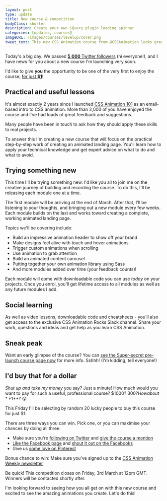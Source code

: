 ```yaml
---
layout: post
type: update
title: New course & competition
bodyClass: shorter
description: Create your own jQuery plugin loading spinner
categories: [updates, courses]
imageURL: /images/courses/levelup/cover.png
tweet_text: This new CSS Animation course from @CSSAnimation looks great https://cssanimation.rocks/images/courses/levelup/cover.png
---
```


Today's a big day. We passed [**5,000** Twitter followers](https://twitter.com/cssanimation) (hi everyone!), and I have news for you about a new course I'm launching very soon.

I'd like to give **you** the opportunity to be one of the very first to enjoy the course, [for just **$1**](#id-buy-that-for-a-dollar)!

## Practical and useful lessons

It's almost exactly 2 years since I launched [CSS Animation 101](https://cssanimation.rocks/courses/animation-101/) as an email-based intro to CSS animation. More than 2,000 of you have enjoyed the course and I've had loads of great feedback and suggestions.

Many people have been in touch to ask how they should apply these skills to real projects. 

To answer this I'm creating a new course that will focus on the practical step-by-step work of creating an animated landing page. You'll learn how to apply your technical knowledge and get expert advice on what to do and what to avoid.

## Trying something new

This time I'll be trying something new. I'd like you all to join me on the creative journey of building and recording the course. To do this, I'll be releasing each module one at a time.

The first module will be arriving at the end of March. After that, I'll be listening to your thoughts, and bringing out a new module every few weeks. Each module builds on the last and works toward creating a complete, working animated landing page.

Topics we'll be covering include:

* Build an impressive animation header to show off your brand
* Make designs feel alive with touch and hover animations
* Trigger custom animations when scrolling
* Use animation to grab attention
* Build an animated content carousel
* Putting together your own animation library using Sass
* And more modules added over time (your feedback counts)!

Each module will come with downloadable code you can use *today* on your projects. Once you enrol, you'll get lifetime access to all modules as well as any future modules I add.

## Social learning

As well as video lessons, downloadable code and cheatsheets - you'll also get access to the exclusive CSS Animation Rocks Slack channel. Share your work, questions and ideas and get help as you learn CSS Animation.

## Sneak peak

Want an early glimpse of the course? You can [see the Super-secret pre-launch course page now](http://courses.cssanimation.rocks/p/level-up) for more info. Sshhh! (I'm kidding, tell everyone!)

## I'd buy that for a dollar

*Shut up and take my money* you say? Just a minute! How much would you want to pay for such a useful, professional course? $1000? $300? How about **$1**? 😲

This Friday I'll be selecting by random 20 lucky people to buy this course for just $1.

There are three ways you can win. Pick one, or you can maximise your chances by doing all three:

* Make sure you're [following on Twitter](https://twitter.com/cssanimation) and [give the course a mention](http://twitter.com/intent/tweet?url=http%3A%2F%2Fcourses.cssanimation.rocks%2Fp%2Flevel-up&text=This%20course%20looks%20amazing!%20Level%20up%20your%20CSS%20animation%20skills%20with%20%40CSSAnimation%20https%3A%2F%2Fcssanimation.rocks%2Fimages%2Fcourses%2Flevelup%2Fcover2.png)
* [Like the Facebook page](https://www.facebook.com/cssanimation) and [shout it out on the Facebooks](https://www.facebook.com/dialog/feed?app_id=184683071273&link=http%3A%2F%2Fcourses.cssanimation.rocks%2Fp%2Flevel-up&picture=https%3A%2F%2Fcssanimation.rocks%2Fimages%2Fcourses%2Flevelup%2Fcover2.png&name=This%20new%20course%20from%20CSS%20Animation%20looks%20amazing!&caption=%20&description=I'll%20be%20learning%20how%20to%20apply%20the%20theory%20of%20CSS%20animations%20in%20this%20video%20course%20from%20CSS%20Animation%20Rocks.%20Join%20me!&redirect_uri=http%3A%2F%2Fwww.facebook.com%2F)
* Give us [some love on Pinterest](http://pinterest.com/pin/create/button/?url=http%3A%2F%2Fcourses.cssanimation.rocks%2Fp%2Flevel-up&media=https%3A%2F%2Fcssanimation.rocks%2Fimages%2Fcourses%2Flevelup%2Fcover2.png&description=Launching%20soon!%20See%20how%20you%20can%20level-up%20your%20CSS%20animation%20skills%20with%20this%20new%20course%20from%20CSS%20Animation%20Rocks%20https%3A%2F%2Fcssanimation.rocks)


Bonus chance to win: Make sure you've signed up to the [CSS Animation Weekly newsletter](https://weekly.cssanimation.rocks)

Be quick! This competition closes on Friday, 3rd March at 12pm GMT. Winners will be contacted shortly after.

I'm looking forward to seeing how you all get on with this new course and excited to see the amazing animations you create. Let's do this!

